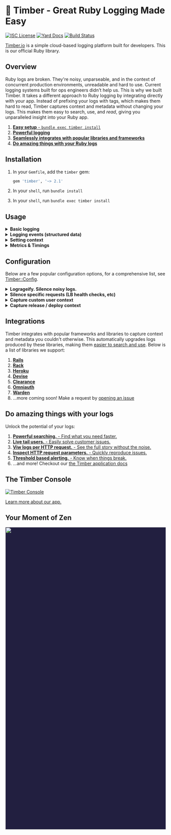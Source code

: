 # 🌲 Timber - Great Ruby Logging Made Easy

[![ISC License](https://img.shields.io/badge/license-ISC-ff69b4.svg)](LICENSE.md)
[![Yard Docs](http://img.shields.io/badge/yard-docs-blue.svg)](http://www.rubydoc.info/github/timberio/timber-ruby)
[![Build Status](https://travis-ci.org/timberio/timber-ruby.svg?branch=master)](https://travis-ci.org/timberio/timber-ruby)

[Timber.io](https://timber.io) is a simple cloud-based logging platform built for developers.
This is our official Ruby library.

## Overview

Ruby logs are broken. They're noisy, unparseable, and in the context of concurrent production
environments, unreadable and hard to use. Current logging systems built for ops engineers didn't
help us. This is why we built Timber. It takes a different approach to Ruby logging by integrating
directly with your app. Instead of prefixing your logs with tags, which makes them hard to read,
Timber captures context and metadata without changing your logs. This makes them easy to search,
use, and _read_, giving you unparalleled insight into your Ruby app.

1. [**Easy setup** - `bundle exec timber install`](#installation)
2. [**Powerful logging**](#usage)
3. [**Seamlessly integrates with popular libraries and frameworks**](#integrations)
4. [**Do amazing things with your Ruby logs**](#do-amazing-things-with-your-logs)


## Installation

1. In your `Gemfile`, add the `timber` gem:

    ```ruby
    gem 'timber', '~> 2.1'
    ```

2. In your `shell`, run `bundle install`

3. In your `shell`, run `bundle exec timber install`


## Usage

<details><summary><strong>Basic logging</strong></summary><p>

Use the `Timber::Logger` just like you would `::Logger`:

```ruby
logger.debug("Debug message")
logger.info("Info message")
logger.warn("Warn message")
logger.error("Error message")
logger.fatal("Fatal message")
```

We encourage standard / traditional log messages for non-meaningful events. And because Timber
[augments](https://timber.io/docs/concepts/structuring-through-augmentation) your logs with
metadata, you don't have to worry about making every log structured!

---

</p></details>

<details><summary><strong>Logging events (structured data)</strong></summary><p>

Logging events allows you to log structured data without sacrificing readability or worrying about
structured data name or type conflicts. Keep in mind, Timber defines common events in the
[`Timber::Events`](http://www.rubydoc.info/github/timberio/timber-ruby/Timber/Events) namespace,
which are automatically logged for you through our [integrations](#integrations). You should not
have to maually log events defined there except in special circumstances.

### How to use it

```ruby
logger.warn "Payment rejected", payment_rejected: {customer_id: "abcd1234", amount: 100, reason: "Card expired"}
```

1. [Search it](https://timber.io/docs/app/console/searching) with queries like: `type:payment_rejected` or `payment_rejected.amount:>100`
2. [Alert on it](https://timber.io/docs/app/console/alerts) with threshold based alerts
3. [Graph & visualize it](https://timber.io/docs/app/console/graphing)
4. [View this event's data and context](https://timber.io/docs/app/console/view-metdata-and-context)
5. ...read more in our [docs](https://timber.io/docs/languages/ruby/usage/custom-events)

---

</p></details>

<details><summary><strong>Setting context</strong></summary><p>

Context is amazingly powerful, think of it like join data for your logs. It represents the
environment when the log was written, allowing you to relate logs so you can easily segment them.
It's how Timber is able to accomplish features like
[tailing users](https://timber.io/docs/app/console/tail-a-user) and
[tracing HTTP requests](https://timber.io/docs/app/console/trace-http-requests).
Keep in mind, Timber defines common contexts in the
[`Timber::Contexts`](http://www.rubydoc.info/github/timberio/timber-ruby/Timber/Contexts) namespace,
which are automatically set for you through our [integrations](#integrations). You should not
have to maually set these contexts except in special circumstances.

### How to use it

```ruby
logger.with_context(job: {id: 123}) do
  logger.info("Background job execution started")
  # ... code here
  logger.info("Background job execution completed")
end
```

1. [Search it](https://timber.io/docs/app/console/searching) with queries like: `job.id:123`
2. [View this context when viewing a log's metadata](https://timber.io/docs/app/console/view-metdata-and-context)
3. ...read more in our [docs](https://timber.io/docs/languages/ruby/usage/custom-context)

---

</p></details>

<details><summary><strong>Metrics & Timings</strong></summary><p>

Aggregates destroy details, events tell stories. With Timber, logging metrics and timings is simply
[logging an event](https://timber.io/docs/languages/ruby/usage/custom-events). Timber is based on
modern big-data principles and can aggregate inordinately large data sets in seconds. Logging
events (raw data as it exists), gives you the flexibility in the future to segment and aggregate
your data any way you see fit. This is superior to choosing specific paradigms before hand, when
you are unsure how you'll need to use your data in the future.

### How to use it

Below is a contrived example of timing a background job:

```ruby
timer = Timber::Timer.start
# ... code to time ...
logger.info("Processed background job", background_job: {time_ms: timer})
```

And of course, `time_ms` can also take a `Float` or `Fixnum`:

```ruby
logger.info("Processed background job", background_job: {time_ms: 45.6})
```

Lastly, metrics aren't limited to timings. You can capture any metric you want:

```ruby
logger.info("Credit card charged", credit_card_charge: {amount: 123.23})
```

1. [Search it](https://timber.io/docs/app/console/searching) with queries like: `background_job.time_ms:>500`
2. [Alert on it](https://timber.io/docs/app/console/alerts) with threshold based alerts
3. [View this log's metadata in the console](https://timber.io/docs/app/console/view-metdata-and-context)
4. ...read more in our [docs](https://timber.io/docs/languages/ruby/usage/metrics-and-timings)


</p></details>


## Configuration

Below are a few popular configuration options, for a comprehensive list, see
[Timber::Config](http://www.rubydoc.info/github/timberio/timber-ruby/Timber/Config).

<details><summary><strong>Logrageify. Silence noisy logs.</strong></summary><p>

Timber allows you to silence noisy logs that aren't of value to you, just like
[lograge](https://github.com/roidrage/lograge). As such, we've provided a convenience configuration
option for anyone transitioning from lograge.

### How to use it

```ruby
# config/initializers/timber.rb

config = Timber::Config.instance
config.logrageify!()
```

### How it works

It turns this:

```
Started GET "/" for 127.0.0.1 at 2012-03-10 14:28:14 +0100
Processing by HomeController#index as HTML
  Rendered text template within layouts/application (0.0ms)
  Rendered layouts/_assets.html.erb (2.0ms)
  Rendered layouts/_top.html.erb (2.6ms)
  Rendered layouts/_about.html.erb (0.3ms)
  Rendered layouts/_google_analytics.html.erb (0.4ms)
Completed 200 OK in 79ms (Views: 78.8ms | ActiveRecord: 0.0ms)
```

Into this:

```
Get "/" sent 200 OK in 79ms @metadata {...}
```

Internally this is equivalent to:

```ruby
# config/initializers/timber.rb

config = Timber::Config.instance
config.integrations.action_controller.silence = true
config.integrations.action_view.silence = true
config.integrations.active_record.silence = true
config.integrations.rack.http_events.collapse_into_single_event = true
```

### Pro-tip: Keep controller call logs (recommended)

Feel free to deviate and customize which logs you silence. We recommend a slight deviation
from lograge with the following settings:

```ruby
# config/initializers/timber.rb

config = Timber::Config.instance
config.integrations.action_view.silence = true
config.integrations.active_record.silence = true
config.integrations.rack.http_events.collapse_into_single_event = true
```

This does _not_ silence the controller call log event. This is because Timber captures the
parameters passed to the controller, which are generally valuable when debugging.

For a full list of integration settings, see
[Timber::Config::Integrations](http://www.rubydoc.info/github/timberio/timber-ruby/Timber/Config/Integrations)

---

</p></details>

<details><summary><strong>Silence specific requests (LB health checks, etc)</strong></summary><p>

Silencing noisy requests can be helpful for silencing load balance health checks, bot scanning,
or activity that generally is not meaningful to you.

### How to use it

The following will silence all `[GET] /_health` requests:

```ruby
# config/initializers/timber.rb

config = Timber::Config.instance
config.integrations.rack.http_events.silence_request = lambda do |rack_env, rack_request|
  rack_request.path == "/_health"
end
```

We require a block because it gives you complete control over how you want to silence requests.
The first parameter being the traditional Rack env hash, the second being a
[Rack Request](http://www.rubydoc.info/gems/rack/Rack/Request) object.

---

</p></details>

<details><summary><strong>Capture custom user context</strong></summary><p>

By default Timber automatically captures user context for most of the popular authentication
libraries (Devise, Omniauth, and Clearance). See
[Timber::Integrations::Rack::UserContext](http://www.rubydoc.info/github/timberio/timber-ruby/Timber/Integrations/Rack/UserContext)
for a complete list.

### How to use it

In cases where you Timber doesn't support your strategy, or you want to customize it further,
you can do so like:

```ruby
# config/initializers/timber.rb

config = Timber::Config.instance
config.integrations.rack.user_context.custom_user_hash = lambda do |rack_env|
  user = rack_env['warden'].user
  if user
    {
      id: user.id, # unique identifier for the user, can be an integer or string,
      name: user.name, # identifiable name for the user,
      email: user.email, # user's email address
    }
  else
    nil
  end
end
```

*All* of the user hash keys are optional, but you must provide at least one.

---

</p></details>

<details><summary><strong>Capture release / deploy context</strong></summary><p>

[Timber::Contexts::Release](http://www.rubydoc.info/github/timberio/timber-ruby/Timber/Contexts/Release)
tracks the current application release and version.

### How to use it

If you're on Heroku, simply enable the
[dyno metadata](https://devcenter.heroku.com/articles/dyno-metadata) feature. If you are not,
set the following environment variables and this context will be added automatically:

1. `RELEASE_COMMIT` - Ex: `2c3a0b24069af49b3de35b8e8c26765c1dba9ff0`
2. `RELEASE_CREATED_AT` - Ex: `2015-04-02T18:00:42Z`
3. `RELEASE_VERSION` - Ex: `v2.3.1`

All variables are optional, but at least one must be present.

---

</p></details>


## Integrations

Timber integrates with popular frameworks and libraries to capture context and metadata you
couldn't otherwise. This automatically upgrades logs produced by these libraries, making them
[easier to search and use](#do-amazing-things-with-your-logs). Below is a list of libraries we
support:

1. [**Rails**](https://timber.io/docs/languages/ruby/integrations/rails)
2. [**Rack**](https://timber.io/docs/languages/ruby/integrations/rack)
3. [**Heroku**](https://timber.io/docs/languages/ruby/integrations/heroku)
4. [**Devise**](https://timber.io/docs/languages/ruby/integrations/devise)
5. [**Clearance**](https://timber.io/docs/languages/ruby/integrations/clearnace)
6. [**Omniauth**](https://timber.io/docs/languages/ruby/integrations/omniauth)
7. [**Warden**](https://timber.io/docs/languages/ruby/integrations/devise)
8. ...more coming soon! Make a request by [opening an issue](https://github.com/timberio/timber-ruby/issues/new)


## Do amazing things with your logs

Unlock the potential of your logs:

1. [**Powerful searching.** - Find what you need faster.](https://timber.io/docs/app/console/searching)
2. [**Live tail users.** - Easily solve customer issues.](https://timber.io/docs/app/console/tail-a-user)
3. [**Viw logs per HTTP request.** - See the full story without the noise.](https://timber.io/docs/app/console/trace-http-requests)
4. [**Inspect HTTP request parameters.** - Quickly reproduce issues.](https://timber.io/docs/app/console/inspect-http-requests)
5. [**Threshold based alerting.** - Know when things break.](https://timber.io/docs/app/alerts)
6. ...and more! Checkout our [the Timber application docs](https://timber.io/docs/app)


## The Timber Console

[![Timber Console](http://files.timber.io/images/readme-interface7.gif)](https://timber.io/docs/app)

[Learn more about our app.](https://timber.io/docs/app)

## Your Moment of Zen

<p align="center" style="background: #221f40;">
<a href="https://timber.io"><img src="http://files.timber.io/images/readme-log-truth.png" height="947" /></a>
</p>
